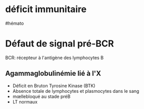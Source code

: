 # déficit immunitaire
#hémato 



# Défaut de signal pré-BCR


BCR: récepteur à l'antigène des lymphocytes B 


## Agammaglobulinémie lié à l'X


- Déficit en Bruton Tyrosine Kinase (BTK) 
- Absence totale de lymphocytes et plasmocytes dans le sang 
- mœllebloqué au stade préB 
- LT normaux 

